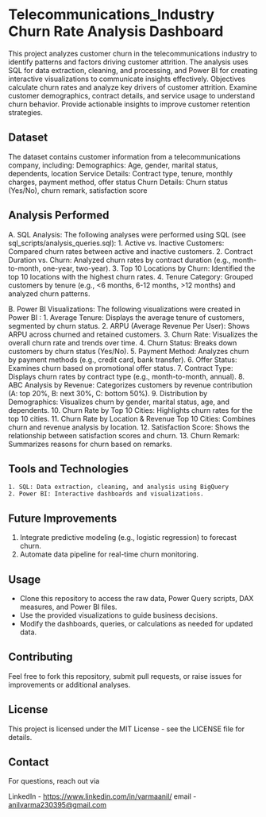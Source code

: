 # Telecommunications_Industry Churn Rate Analysis Dashboard

This project analyzes customer churn in the telecommunications industry to identify patterns and factors driving customer attrition.
The analysis uses SQL for data extraction, cleaning, and processing, and Power BI for creating interactive visualizations to communicate insights effectively.
Objectives calculate churn rates and analyze key drivers of customer attrition.
Examine customer demographics, contract details, and service usage to understand churn behavior.
Provide actionable insights to improve customer retention strategies.

## Dataset
The dataset contains customer information from a telecommunications company, including: Demographics: Age, gender, marital status, dependents, location
Service Details: Contract type, tenure, monthly charges, payment method, offer status
Churn Details: Churn status (Yes/No), churn remark, satisfaction score

## Analysis Performed 

A. SQL Analysis: The following analyses were performed using SQL (see sql_scripts/analysis_queries.sql):
	1. Active vs. Inactive Customers: Compared churn rates between active and inactive customers.
	2. Contract Duration vs. Churn: Analyzed churn rates by contract duration (e.g., month-to-month, one-year, two-year).
	3. Top 10 Locations by Churn: Identified the top 10 locations with the highest churn rates.
	4. Tenure Category: Grouped customers by tenure (e.g., <6 months, 6-12 months, >12 months) and analyzed churn patterns.

B. Power BI Visualizations: The following visualizations were created in Power BI :
	1. Average Tenure: Displays the average tenure of customers, segmented by churn status.
	2. ARPU (Average Revenue Per User): Shows ARPU across churned and retained customers.
	3. Churn Rate: Visualizes the overall churn rate and trends over time.
	4. Churn Status: Breaks down customers by churn status (Yes/No).
	5. Payment Method: Analyzes churn by payment methods (e.g., credit card, bank transfer).
	6. Offer Status: Examines churn based on promotional offer status.
	7. Contract Type: Displays churn rates by contract type (e.g., month-to-month, annual).
	8. ABC Analysis by Revenue: Categorizes customers by revenue contribution (A: top 20%, B: next 30%, C: bottom 50%).
	9. Distribution by Demographics: Visualizes churn by gender, marital status, age, and dependents.
	10. Churn Rate by Top 10 Cities: Highlights churn rates for the top 10 cities.
	11. Churn Rate by Location & Revenue Top 10 Cities: Combines churn and revenue analysis by location.
	12. Satisfaction Score: Shows the relationship between satisfaction scores and churn.
	13. Churn Remark: Summarizes reasons for churn based on remarks.

## Tools and Technologies
	1. SQL: Data extraction, cleaning, and analysis using BigQuery
	2. Power BI: Interactive dashboards and visualizations.



## Future Improvements
1. Integrate predictive modeling (e.g., logistic regression) to forecast churn.
2. Automate data pipeline for real-time churn monitoring.


## Usage
- Clone this repository to access the raw data, Power Query scripts, DAX measures, and Power BI files.
- Use the provided visualizations to guide business decisions.
- Modify the dashboards, queries, or calculations as needed for updated data.

## Contributing
Feel free to fork this repository, submit pull requests, or raise issues for improvements or additional analyses.

## License
This project is licensed under the MIT License - see the LICENSE file for details.

## Contact
For questions, reach out via 

LinkedIn - https://www.linkedin.com/in/varmaanil/
email - anilvarma230395@gmail.com
